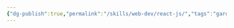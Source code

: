 ```yaml
---
{"dg-publish":true,"permalink":"/skills/web-dev/react-js/","tags":"gardenEntry","dgShowBacklinks":true}
---
```

